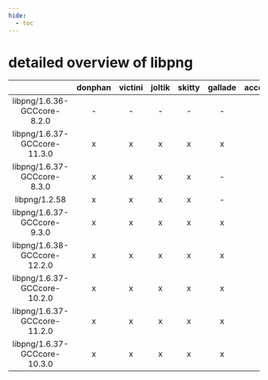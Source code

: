 ```yaml
---
hide:
  - toc
---
```


detailed overview of libpng
===========================

| |donphan|victini|joltik|skitty|gallade|accelgor|swalot|doduo|
| :---: | :---: | :---: | :---: | :---: | :---: | :---: | :---: | :---: |
|libpng/1.6.36-GCCcore-8.2.0|-|-|-|-|-|-|x|x|
|libpng/1.6.37-GCCcore-11.3.0|x|x|x|x|x|x|x|x|
|libpng/1.6.37-GCCcore-8.3.0|x|x|x|x|-|x|x|x|
|libpng/1.2.58|x|x|x|x|-|-|x|x|
|libpng/1.6.37-GCCcore-9.3.0|x|x|x|x|x|x|x|x|
|libpng/1.6.38-GCCcore-12.2.0|x|x|x|x|x|x|x|x|
|libpng/1.6.37-GCCcore-10.2.0|x|x|x|x|x|x|x|x|
|libpng/1.6.37-GCCcore-11.2.0|x|x|x|x|x|x|x|x|
|libpng/1.6.37-GCCcore-10.3.0|x|x|x|x|x|x|x|x|
